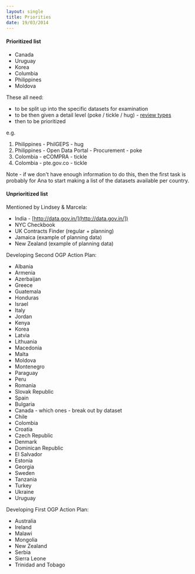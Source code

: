 ```yaml
---
layout: single
title: Priorities
date: 19/03/2014
---
```

#### Prioritized list
* Canada
* Uruguay
* Korea
* Columbia
* Philippines 
* Moldova

These all need:
- to be split up into the specific datasets for examination
- to be then given a detail level (poke / tickle / hug) - [review types](/pages/notes/datasets/review_types.html)
- then to be prioritized

e.g. 


1. Philippines - PhilGEPS - hug
1. Philippines - Open Data Portal - Procurement - poke
1. Colombia - eCOMPRA - tickle
1. Colombia - pte.gov.co - tickle

Note - if we don't have enough information to do this, then the first task is probably for Ana to start making a list of the datasets available per country.



#### Unprioritized list
Mentioned by Lindsey & Marcela:

* India - [http://data.gov.in/](http://data.gov.in/])
* NYC Checkbook
* UK Contracts Finder (regular + planning)
* Jamaica (example of planning data)
* New Zealand (example of planning data)

Developing Second OGP Action Plan:

* Albania
* Armenia
* Azerbaijan     
* Greece                                                                        
* Guatemala                                                                     
* Honduras                                                                      
* Israel                                                                        
* Italy                                                                         
* Jordan                                                                        
* Kenya                                                                         
* Korea                                                                         
* Latvia                                                                        
* Lithuania                                                                     
* Macedonia                                                                     
* Malta                                                                         
* Moldova                                                                       
* Montenegro                                                                    
* Paraguay                                                                      
* Peru                                                                          
* Romania                                                                       
* Slovak Republic                                                               
* Spain     
* Bulgaria                                                                      
* Canada - which ones - break out by dataset                                                                        
* Chile                                                                         
* Colombia                                                                      
* Croatia                                                                       
* Czech Republic                                                                
* Denmark                                                                       
* Dominican Republic                                                            
* El Salvador                                                                   
* Estonia                                                                       
* Georgia                                                                       
* Sweden                                                                        
* Tanzania                                                                      
* Turkey                                                                        
* Ukraine                                                                       
* Uruguay


Developing First OGP Action Plan:

* Australia                                                                     
* Ireland                                                                       
* Malawi                                                                        
* Mongolia                                                                      
* New Zealand                                                                   
* Serbia                                                                        
* Sierra Leone                                                                  
* Trinidad and Tobago 

